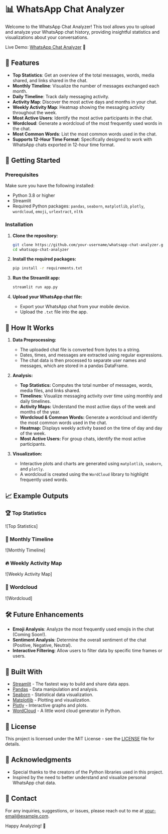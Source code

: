 # 📊 WhatsApp Chat Analyzer

Welcome to the WhatsApp Chat Analyzer! This tool allows you to upload and analyze your WhatsApp chat history, providing insightful statistics and visualizations about your conversations.

Live Demo: [WhatsApp Chat Analyzer](https://whatsapp-chat-analyzer-24.streamlit.app/) 🎉

## 🎯 Features

- **Top Statistics**: Get an overview of the total messages, words, media shared, and links shared in the chat.
- **Monthly Timeline**: Visualize the number of messages exchanged each month.
- **Daily Timeline**: Track daily messaging activity.
- **Activity Map**: Discover the most active days and months in your chat.
- **Weekly Activity Map**: Heatmap showing the messaging activity throughout the week.
- **Most Active Users**: Identify the most active participants in the chat.
- **Wordcloud**: Generate a wordcloud of the most frequently used words in the chat.
- **Most Common Words**: List the most common words used in the chat.
- **Supports 12-Hour Time Format**: Specifically designed to work with WhatsApp chats exported in 12-hour time format.

## 🚀 Getting Started

### Prerequisites

Make sure you have the following installed:

- Python 3.8 or higher
- Streamlit
- Required Python packages: `pandas`, `seaborn`, `matplotlib`, `plotly`, `wordcloud`, `emoji`, `urlextract`, `nltk`

### Installation

1. **Clone the repository:**

    ```bash
    git clone https://github.com/your-username/whatsapp-chat-analyzer.git
    cd whatsapp-chat-analyzer
    ```

2. **Install the required packages:**

    ```bash
    pip install -r requirements.txt
    ```

3. **Run the Streamlit app:**

    ```bash
    streamlit run app.py
    ```

4. **Upload your WhatsApp chat file:**

    - Export your WhatsApp chat from your mobile device.
    - Upload the `.txt` file into the app.

## 🧠 How It Works

1. **Data Preprocessing:**
   - The uploaded chat file is converted from bytes to a string.
   - Dates, times, and messages are extracted using regular expressions.
   - The chat data is then processed to separate user names and messages, which are stored in a pandas DataFrame.

2. **Analysis:**
   - **Top Statistics:** Computes the total number of messages, words, media files, and links shared.
   - **Timelines:** Visualize messaging activity over time using monthly and daily timelines.
   - **Activity Maps:** Understand the most active days of the week and months of the year.
   - **Wordcloud & Common Words:** Generate a wordcloud and identify the most common words used in the chat.
   - **Heatmap:** Displays weekly activity based on the time of day and day of the week.
   - **Most Active Users:** For group chats, identify the most active participants.

3. **Visualization:**
   - Interactive plots and charts are generated using `matplotlib`, `seaborn`, and `plotly`.
   - A wordcloud is created using the `WordCloud` library to highlight frequently used words.

## 📈 Example Outputs

### 🏆 Top Statistics
![Top Statistics]

### 📅 Monthly Timeline
![Monthly Timeline]

### 🔥 Weekly Activity Map
![Weekly Activity Map]

### 🌟 Wordcloud
![Wordcloud]

## 🛠️ Future Enhancements

- **Emoji Analysis**: Analyze the most frequently used emojis in the chat (Coming Soon!).
- **Sentiment Analysis**: Determine the overall sentiment of the chat (Positive, Negative, Neutral).
- **Interactive Filtering**: Allow users to filter data by specific time frames or users.

## 🤖 Built With

- [Streamlit](https://streamlit.io/) - The fastest way to build and share data apps.
- [Pandas](https://pandas.pydata.org/) - Data manipulation and analysis.
- [Seaborn](https://seaborn.pydata.org/) - Statistical data visualization.
- [Matplotlib](https://matplotlib.org/) - Plotting and visualization.
- [Plotly](https://plotly.com/) - Interactive graphs and plots.
- [WordCloud](https://github.com/amueller/word_cloud) - A little word cloud generator in Python.

## 📝 License

This project is licensed under the MIT License - see the [LICENSE](LICENSE) file for details.

## 🎉 Acknowledgments

- Special thanks to the creators of the Python libraries used in this project.
- Inspired by the need to better understand and visualize personal WhatsApp chat data.

## 📧 Contact

For any inquiries, suggestions, or issues, please reach out to me at [your-email@example.com](mailto:your-email@example.com).

Happy Analyzing! 🎉
